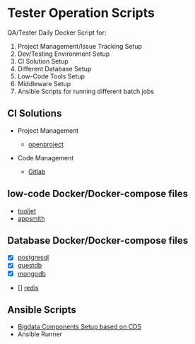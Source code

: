 # Tester Operation Scripts

QA/Tester Daily Docker Script for:
1. Project Management/Issue Tracking Setup
2. Dev/Testing Environment Setup
3. CI Solution Setup
4. Different Database Setup
5. Low-Code Tools Setup
6. Middleware Setup
7. Ansible Scripts for running different batch jobs


## CI Solutions

- Project Management 
    * [openproject](dockers/ci-solutions/openproject/)

- Code Management
    * [Gitlab](dockers/ci-solutions/gitlab/)


## low-code Docker/Docker-compose files

- [tooljet](dockers/low-code/tooljet/)
- [appsmith](dockers/low-code/appsmith)

## Database Docker/Docker-compose files

- [X] [postgresql](dockers/db/postgresql) 
- [X] [questdb](dockers/db/questdb/)
- [X] [mongodb](dockers/db/mongo/)
- [] [redis](dockers/db/redis/)
 
## Ansible Scripts 

- [Bigdata Components Setup based on CDS](ansible/)
- Ansible Runner 